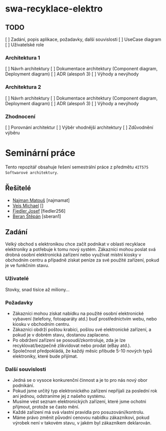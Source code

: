 # swa-recyklace-elektro

## TODO
[ ] Zadání, popis aplikace, požadavky, další souvislosti
[ ] UseCase diagram
[ ] Uživatelské role

### Architektura 1
[ ] Návrh architektury
[ ] Dokumentace architektury (Component diagram, Deployment diagram)
[ ] ADR (alespoň 3)
[ ] Výhody a nevýhody

### Architektura 2  
[ ] Návrh architektury
[ ] Dokumentace architektury (Component diagram, Deployment diagram)
[ ] ADR (alespoň 3)
[ ] Výhody a nevýhody

### Zhodnocení
[ ] Porovnání architektur
[ ] Výběr vhodnější architektury
[ ] Zdůvodnění výběru

# Seminární práce
Tento repozitář obsahuje řešení semestrální práce z předmětu `4IT575 Softwarové architektury`.

## Řešitelé
- [Najman Matouš](https://github.com/matousnajman) [najmamat]
- [Veis Michael](https://github.com/michaelveis) []
- [Fiedler Josef](https://github.com/josef-fiedler) [fiedler256]
- [Beran Štěpán](https://github.com/stepanberan) [sberan1]

## Zadání
Velký obchod s elektronikou chce začít podnikat v oblasti recyklace elektroniky a potřebuje k tomu nový systém. Zákazníci mohou poslat svá drobná osobní elektronická zařízení nebo využívat místní kiosky v obchodním centru a případně získat peníze za své použité zařízení, pokud je ve funkčním stavu.

### Uživatelé
Stovky, snad tisíce až miliony...

### Požadavky
- Zákazníci mohou získat nabídku na použité osobní elektronické vybavení (telefony, fotoaparáty atd.) buď prostřednictvím webu, nebo kiosku v obchodním centru.
- Zákazníci obdrží poštou krabici, pošlou své elektronické zařízení, a pokud je v dobrém stavu, dostanou zaplaceno.
- Po obdržení zařízení se posoudí/zkontroluje, zda je lze recyklovat/bezpečně zlikvidovat nebo prodat (eBay atd.).
- Společnost předpokládá, že každý měsíc přibude 5-10 nových typů elektroniky, které bude přijímat.

### Další souvislosti
- Jedná se o vysoce konkurenční činnost a je to pro nás nový obor podnikání.
- Pokud jsme určitý typ elektronického zařízení nepřijali za poslední rok ani jednou, odstraníme jej z našeho systému.
- Musíme vést seznam elektronických zařízení, které jsme ochotni přijmout, protože se často mění.
- Každé zařízení má svá vlastní pravidla pro posuzování/kontrolu.
- Máme právo změnit původní cenovou nabídku zákazníkovi, pokud výrobek není v takovém stavu, v jakém byl zákazníkem deklarován.
